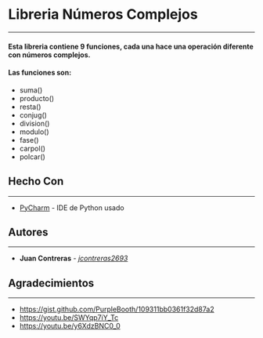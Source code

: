 # Libreria Números Complejos
___
#### Esta libreria contiene 9 funciones, cada una hace una operación diferente con números complejos.
#### Las funciones son:
- suma()
- producto()
- resta()
- conjug()
- division()
- modulo()
- fase()
- carpol()
- polcar()
## Hecho Con
___
- [PyCharm](https://www.jetbrains.com/es-es/pycharm/) - IDE de Python usado
## Autores
___
- **Juan Contreras** - [*jcontreras2693*](https://github.com/jcontreras2693)
## Agradecimientos
___
- <https://gist.github.com/PurpleBooth/109311bb0361f32d87a2>
- <https://youtu.be/SWYqp7iY_Tc>
- <https://youtu.be/y6XdzBNC0_0>